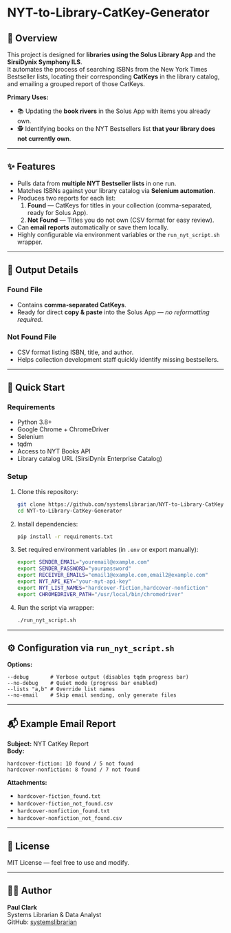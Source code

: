 # NYT-to-Library-CatKey-Generator

## 📖 Overview
This project is designed for **libraries using the Solus Library App** and the **SirsiDynix Symphony ILS**.  
It automates the process of searching ISBNs from the New York Times Bestseller lists, locating their corresponding **CatKeys** in the library catalog, and emailing a grouped report of those CatKeys.

**Primary Uses:**
- 📚 Updating the **book rivers** in the Solus App with items you already own.
- 🕵️ Identifying books on the NYT Bestsellers list **that your library does not currently own**.

---

## ✨ Features
- Pulls data from **multiple NYT Bestseller lists** in one run.
- Matches ISBNs against your library catalog via **Selenium automation**.
- Produces two reports for each list:
  1. **Found** — CatKeys for titles in your collection (comma-separated, ready for Solus App).
  2. **Not Found** — Titles you do not own (CSV format for easy review).
- Can **email reports** automatically or save them locally.
- Highly configurable via environment variables or the `run_nyt_script.sh` wrapper.

---

## 📂 Output Details

### **Found File**
- Contains **comma-separated CatKeys**.
- Ready for direct **copy & paste** into the Solus App — *no reformatting required*.

### **Not Found File**
- CSV format listing ISBN, title, and author.
- Helps collection development staff quickly identify missing bestsellers.

---

## 🚀 Quick Start

### **Requirements**
- Python 3.8+
- Google Chrome + ChromeDriver
- Selenium
- tqdm
- Access to NYT Books API
- Library catalog URL (SirsiDynix Enterprise Catalog)

### **Setup**
1. Clone this repository:
   ```bash
   git clone https://github.com/systemslibrarian/NYT-to-Library-CatKey-Generator.git
   cd NYT-to-Library-CatKey-Generator
   ```

2. Install dependencies:
   ```bash
   pip install -r requirements.txt
   ```

3. Set required environment variables (in `.env` or export manually):
   ```bash
   export SENDER_EMAIL="youremail@example.com"
   export SENDER_PASSWORD="yourpassword"
   export RECEIVER_EMAILS="email1@example.com,email2@example.com"
   export NYT_API_KEY="your-nyt-api-key"
   export NYT_LIST_NAMES="hardcover-fiction,hardcover-nonfiction"
   export CHROMEDRIVER_PATH="/usr/local/bin/chromedriver"
   ```

4. Run the script via wrapper:
   ```bash
   ./run_nyt_script.sh
   ```

---

## ⚙️ Configuration via `run_nyt_script.sh`

**Options:**
```
--debug       # Verbose output (disables tqdm progress bar)
--no-debug    # Quiet mode (progress bar enabled)
--lists "a,b" # Override list names
--no-email    # Skip email sending, only generate files
```

---

## 📬 Example Email Report
**Subject:** NYT CatKey Report  
**Body:**
```
hardcover-fiction: 10 found / 5 not found
hardcover-nonfiction: 8 found / 7 not found
```

**Attachments:**
- `hardcover-fiction_found.txt`
- `hardcover-fiction_not_found.csv`
- `hardcover-nonfiction_found.txt`
- `hardcover-nonfiction_not_found.csv`

---

## 📜 License
MIT License — feel free to use and modify.

---

## 👨‍💻 Author
**Paul Clark**  
Systems Librarian & Data Analyst  
GitHub: [systemslibrarian](https://github.com/systemslibrarian)
